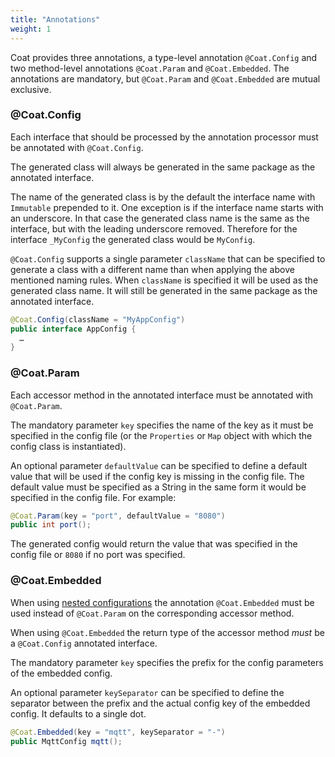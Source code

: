 ```yaml
---
title: "Annotations"
weight: 1
---
```


Coat provides three annotations, a type-level annotation `@Coat.Config` and
two method-level annotations `@Coat.Param` and `@Coat.Embedded`.
The annotations are mandatory, but `@Coat.Param` and `@Coat.Embedded` are
mutual exclusive.


### @Coat.Config

Each interface that should be processed by the annotation processor must be
annotated with `@Coat.Config`.

The generated class will always be generated in the same package as the
annotated interface.

The name of the generated class is by the default the interface name with
`Immutable` prepended to it. One exception is if the interface name starts with
an underscore. In that case the generated class name is the same as the
interface, but with the leading underscore removed. Therefore for the interface
`_MyConfig` the generated class would be `MyConfig`.

`@Coat.Config` supports a single parameter `className` that can be specified to
generate a class with a different name than when applying the above
mentioned naming rules. When `className` is specified it will be used as
the generated class name. It will still be generated in the same package as
the annotated interface.

```java
@Coat.Config(className = "MyAppConfig")
public interface AppConfig {
  …
}
```

### @Coat.Param

Each accessor method in the annotated interface must be annotated with
`@Coat.Param`.

The mandatory parameter `key` specifies the name of the key
as it must be specified in the config file (or the `Properties` or `Map`
object with which the config class is instantiated).

An optional parameter `defaultValue` can be specified to define a default
value that will be used if the config key is missing in the config file.
The default value must be specified as a String in the same form it would
be specified in the config file. For example:

```java
@Coat.Param(key = "port", defaultValue = "8080")
public int port();
```

The generated config would return the value that was specified in the
config file or `8080` if no port was specified.

### @Coat.Embedded

When using [nested configurations](./02_nesting_configurations) the
annotation `@Coat.Embedded` must be used instead of `@Coat.Param` on the
corresponding accessor method.

When using `@Coat.Embedded` the return type of the accessor method _must_
be a `@Coat.Config` annotated interface.

The mandatory parameter `key` specifies the prefix for the config
parameters of the embedded config.

An optional parameter `keySeparator` can be specified to define the
separator between the prefix and the actual config key of the embedded
config. It defaults to a single dot.

```java
@Coat.Embedded(key = "mqtt", keySeparator = "-")
public MqttConfig mqtt();
```
